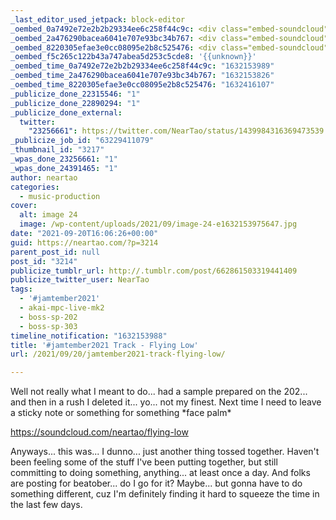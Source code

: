 ```yaml
---
_last_editor_used_jetpack: block-editor
_oembed_0a7492e72e2b2b29334ee6c258f44c9c: <div class="embed-soundcloud"><iframe title="Flying Low by NearTao" width="620" height="400" scrolling="no" frameborder="no" src="https://w.soundcloud.com/player/?visual=true&url=https%3A%2F%2Fapi.soundcloud.com%2Ftracks%2F1128011224&show_artwork=true&maxheight=930&maxwidth=620"></iframe></div>
_oembed_2a476290bacea6041e707e93bc34b767: <div class="embed-soundcloud"><iframe title="Flying Low by NearTao" width="750" height="400" scrolling="no" frameborder="no" src="https://w.soundcloud.com/player/?visual=true&url=https%3A%2F%2Fapi.soundcloud.com%2Ftracks%2F1128011224&show_artwork=true&maxheight=1000&maxwidth=750"></iframe></div>
_oembed_8220305efae3e0cc08095e2b8c525476: <div class="embed-soundcloud"><iframe title="Flying Low by NearTao" width="500" height="400" scrolling="no" frameborder="no" src="https://w.soundcloud.com/player/?visual=true&url=https%3A%2F%2Fapi.soundcloud.com%2Ftracks%2F1128011224&show_artwork=true&maxheight=750&maxwidth=500"></iframe></div>
_oembed_f5c265c122b43a747abea5d253c5cde8: '{{unknown}}'
_oembed_time_0a7492e72e2b2b29334ee6c258f44c9c: "1632153989"
_oembed_time_2a476290bacea6041e707e93bc34b767: "1632153826"
_oembed_time_8220305efae3e0cc08095e2b8c525476: "1632416107"
_publicize_done_22315546: "1"
_publicize_done_22890294: "1"
_publicize_done_external:
  twitter:
    "23256661": https://twitter.com/NearTao/status/1439984316369473539
_publicize_job_id: "63229411079"
_thumbnail_id: "3217"
_wpas_done_23256661: "1"
_wpas_done_24391465: "1"
author: neartao
categories:
  - music-production
cover:
  alt: image 24
  image: /wp-content/uploads/2021/09/image-24-e1632153975647.jpg
date: "2021-09-20T16:06:26+00:00"
guid: https://neartao.com/?p=3214
parent_post_id: null
post_id: "3214"
publicize_tumblr_url: http://.tumblr.com/post/662861503319441409
publicize_twitter_user: NearTao
tags:
  - '#jamtember2021'
  - akai-mpc-live-mk2
  - boss-sp-202
  - boss-sp-303
timeline_notification: "1632153988"
title: '#jamtember2021 Track - Flying Low'
url: /2021/09/20/jamtember2021-track-flying-low/

---
```

Well not really what I meant to do... had a sample prepared on the 202... and then in a rush I deleted it... yo... not my finest. Next time I need to leave a sticky note or something for something \*face palm\*

https://soundcloud.com/neartao/flying-low

Anyways... this was... I dunno... just another thing tossed together. Haven't been feeling some of the stuff I've been putting together, but still committing to doing something, anything... at least once a day. And folks are posting for beatober... do I go for it? Maybe... but gonna have to do something different, cuz I'm definitely finding it hard to squeeze the time in the last few days.
